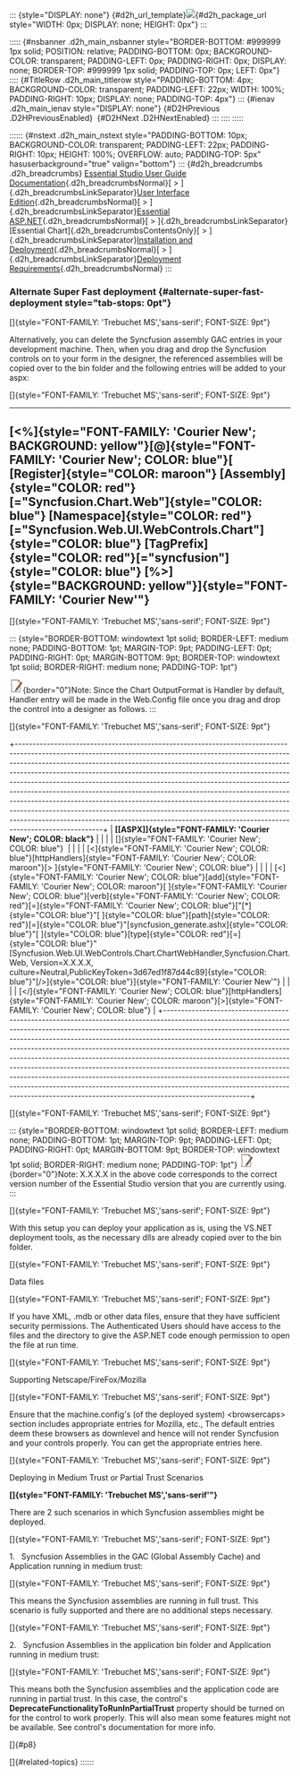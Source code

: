 ::: {style="DISPLAY: none"}
[](ms-xhelp:///?Id=d2h_url_template){#d2h_url_template}![](!package_url!){#d2h_package_url style="WIDTH: 0px; DISPLAY: none; HEIGHT: 0px"}
:::

::::: {#nsbanner .d2h_main_nsbanner style="BORDER-BOTTOM: #999999 1px solid; POSITION: relative; PADDING-BOTTOM: 0px; BACKGROUND-COLOR: transparent; PADDING-LEFT: 0px; PADDING-RIGHT: 0px; DISPLAY: none; BORDER-TOP: #999999 1px solid; PADDING-TOP: 0px; LEFT: 0px"}
:::: {#TitleRow .d2h_main_titlerow style="PADDING-BOTTOM: 4px; BACKGROUND-COLOR: transparent; PADDING-LEFT: 22px; WIDTH: 100%; PADDING-RIGHT: 10px; DISPLAY: none; PADDING-TOP: 4px"}
::: {#ienav .d2h_main_ienav style="DISPLAY: none"}
[](ms-xhelp:///?Id=4734ae54-1cac-4065-9ff9-2aaacd157a5b){#D2HPrevious .D2HPreviousEnabled}  [](ms-xhelp:///?Id=10e81c9d-ccb2-45bf-8a8f-ee92aee69e34){#D2HNext .D2HNextEnabled}
:::
::::
:::::

:::::: {#nstext .d2h_main_nstext style="PADDING-BOTTOM: 10px; BACKGROUND-COLOR: transparent; PADDING-LEFT: 22px; PADDING-RIGHT: 10px; HEIGHT: 100%; OVERFLOW: auto; PADDING-TOP: 5px" hasuserbackground="true" valign="bottom"}
::: {#d2h_breadcrumbs .d2h_breadcrumbs}
[Essential Studio User Guide Documentation](ms-xhelp:///?Id=12457748-09e3-4d74-a240-8e049cedf030){.d2h_breadcrumbsNormal}[ \> ]{.d2h_breadcrumbsLinkSeparator}[User Interface Edition](ms-xhelp:///?Id=c29296b7-531c-413b-a0ec-488ca1f7f669){.d2h_breadcrumbsNormal}[ \> ]{.d2h_breadcrumbsLinkSeparator}[Essential ASP.NET](ms-xhelp:///?Id=25c35330-c127-4dad-9a92-ed79dc7261a6){.d2h_breadcrumbsNormal}[ \> ]{.d2h_breadcrumbsLinkSeparator}[Essential Chart]{.d2h_breadcrumbsContentsOnly}[ \> ]{.d2h_breadcrumbsLinkSeparator}[Installation and Deployment](ms-xhelp:///?Id=279c896a-e843-4d57-96f2-a2fb1b6fcba7){.d2h_breadcrumbsNormal}[ \> ]{.d2h_breadcrumbsLinkSeparator}[Deployment Requirements](ms-xhelp:///?Id=5ba4ef16-aa0c-4ccc-a37c-eda97b782dfc){.d2h_breadcrumbsNormal}
:::

### Alternate Super Fast deployment {#alternate-super-fast-deployment style="tab-stops: 0pt"}

[]{style="FONT-FAMILY: 'Trebuchet MS','sans-serif'; FONT-SIZE: 9pt"} 

Alternatively, you can delete the Syncfusion assembly GAC entries in your development machine. Then, when you drag and drop the Syncfusion controls on to your form in the designer, the referenced assemblies will be copied over to the bin folder and the following entries will be added to your aspx:

[]{style="FONT-FAMILY: 'Trebuchet MS','sans-serif'; FONT-SIZE: 9pt"} 

  ---------------------------------------------------------------------------------------------------------------------------------------------------------------------------------------------------------------------------------------------------------------------------------------------------------------------------------------------------------------------------------------------------------------------------------------------------------------------------------
  [\<%]{style="FONT-FAMILY: 'Courier New'; BACKGROUND: yellow"}[@]{style="FONT-FAMILY: 'Courier New'; COLOR: blue"}[ [Register]{style="COLOR: maroon"} [Assembly]{style="COLOR: red"}[=\"Syncfusion.Chart.Web\"]{style="COLOR: blue"} [Namespace]{style="COLOR: red"}[=\"Syncfusion.Web.UI.WebControls.Chart\"]{style="COLOR: blue"} [TagPrefix]{style="COLOR: red"}[=\"syncfusion\"]{style="COLOR: blue"} [%\>]{style="BACKGROUND: yellow"}]{style="FONT-FAMILY: 'Courier New'"}
  ---------------------------------------------------------------------------------------------------------------------------------------------------------------------------------------------------------------------------------------------------------------------------------------------------------------------------------------------------------------------------------------------------------------------------------------------------------------------------------

[]{style="FONT-FAMILY: 'Trebuchet MS','sans-serif'; FONT-SIZE: 9pt"} 

::: {style="BORDER-BOTTOM: windowtext 1pt solid; BORDER-LEFT: medium none; PADDING-BOTTOM: 1pt; MARGIN-TOP: 9pt; PADDING-LEFT: 0pt; PADDING-RIGHT: 0pt; MARGIN-BOTTOM: 9pt; BORDER-TOP: windowtext 1pt solid; BORDER-RIGHT: medium none; PADDING-TOP: 1pt"}
 

![](ImagesExt/image64_1.jpg){border="0"}Note: Since the Chart OutputFormat is Handler by default, Handler entry will be made in the Web.Config file once you drag and drop the control into a designer as follows.
:::

[]{style="FONT-FAMILY: 'Trebuchet MS','sans-serif'; FONT-SIZE: 9pt"} 

+------------------------------------------------------------------------------------------------------------------------------------------------------------------------------------------------------------------------------------------------------------------------------------------------------------------------------------------------------------------------------------------------------------------------------------------------------------------------------------------------------------------------------------------------------------------------------------------------------------------------------------------------------------------------------------------------------------------------------------------------------+
| **[\[ASPX\]]{style="FONT-FAMILY: 'Courier New'; COLOR: black"}**                                                                                                                                                                                                                                                                                                                                                                                                                                                                                                                                                                                                                                                                                     |
|                                                                                                                                                                                                                                                                                                                                                                                                                                                                                                                                                                                                                                                                                                                                                      |
| []{style="FONT-FAMILY: 'Courier New'; COLOR: blue"}                                                                                                                                                                                                                                                                                                                                                                                                                                                                                                                                                                                                                                                                                                  |
|                                                                                                                                                                                                                                                                                                                                                                                                                                                                                                                                                                                                                                                                                                                                                      |
| [\<]{style="FONT-FAMILY: 'Courier New'; COLOR: blue"}[httpHandlers]{style="FONT-FAMILY: 'Courier New'; COLOR: maroon"}[\> ]{style="FONT-FAMILY: 'Courier New'; COLOR: blue"}                                                                                                                                                                                                                                                                                                                                                                                                                                                                                                                                                                         |
|                                                                                                                                                                                                                                                                                                                                                                                                                                                                                                                                                                                                                                                                                                                                                      |
| [\<]{style="FONT-FAMILY: 'Courier New'; COLOR: blue"}[add]{style="FONT-FAMILY: 'Courier New'; COLOR: maroon"}[ ]{style="FONT-FAMILY: 'Courier New'; COLOR: blue"}[verb]{style="FONT-FAMILY: 'Courier New'; COLOR: red"}[=]{style="FONT-FAMILY: 'Courier New'; COLOR: blue"}[\"[\*]{style="COLOR: blue"}\"[ ]{style="COLOR: blue"}[path]{style="COLOR: red"}[=]{style="COLOR: blue"}\"[syncfusion_generate.ashx]{style="COLOR: blue"}\"[ ]{style="COLOR: blue"}[type]{style="COLOR: red"}[=]{style="COLOR: blue"}\"[Syncfusion.Web.UI.WebControls.Chart.ChartWebHandler,Syncfusion.Chart.Web, Version=X.X.X.X, culture=Neutral,PublicKeyToken=3d67ed1f87d44c89]{style="COLOR: blue"}\"[/\>]{style="COLOR: blue"}]{style="FONT-FAMILY: 'Courier New'"} |
|                                                                                                                                                                                                                                                                                                                                                                                                                                                                                                                                                                                                                                                                                                                                                      |
| [\</]{style="FONT-FAMILY: 'Courier New'; COLOR: blue"}[httpHandlers]{style="FONT-FAMILY: 'Courier New'; COLOR: maroon"}[\>]{style="FONT-FAMILY: 'Courier New'; COLOR: blue"}                                                                                                                                                                                                                                                                                                                                                                                                                                                                                                                                                                         |
+------------------------------------------------------------------------------------------------------------------------------------------------------------------------------------------------------------------------------------------------------------------------------------------------------------------------------------------------------------------------------------------------------------------------------------------------------------------------------------------------------------------------------------------------------------------------------------------------------------------------------------------------------------------------------------------------------------------------------------------------------+

[]{style="FONT-FAMILY: 'Trebuchet MS','sans-serif'; FONT-SIZE: 9pt"} 

::: {style="BORDER-BOTTOM: windowtext 1pt solid; BORDER-LEFT: medium none; PADDING-BOTTOM: 1pt; MARGIN-TOP: 9pt; PADDING-LEFT: 0pt; PADDING-RIGHT: 0pt; MARGIN-BOTTOM: 9pt; BORDER-TOP: windowtext 1pt solid; BORDER-RIGHT: medium none; PADDING-TOP: 1pt"}
![](ImagesExt/image64_1.jpg){border="0"}Note: X.X.X.X in the above code corresponds to the correct version number of the Essential Studio version that you are currently using.
:::

[]{style="FONT-FAMILY: 'Trebuchet MS','sans-serif'; FONT-SIZE: 9pt"} 

With this setup you can deploy your application as is, using the VS.NET deployment tools, as the necessary dlls are already copied over to the bin folder.

[]{style="FONT-FAMILY: 'Trebuchet MS','sans-serif'; FONT-SIZE: 9pt"} 

Data files

[]{style="FONT-FAMILY: 'Trebuchet MS','sans-serif'; FONT-SIZE: 9pt"} 

If you have XML, .mdb or other data files, ensure that they have sufficient security permissions. The Authenticated Users should have access to the files and the directory to give the ASP.NET code enough permission to open the file at run time.

[]{style="FONT-FAMILY: 'Trebuchet MS','sans-serif'; FONT-SIZE: 9pt"} 

Supporting Netscape/FireFox/Mozilla

[]{style="FONT-FAMILY: 'Trebuchet MS','sans-serif'; FONT-SIZE: 9pt"} 

Ensure that the machine.config\'s (of the deployed system) \<browsercaps\> section includes appropriate entries for Mozilla, etc., The default entries deem these browsers as downlevel and hence will not render Syncfusion and your controls properly. You can get the appropriate entries here.

[]{style="FONT-FAMILY: 'Trebuchet MS','sans-serif'; FONT-SIZE: 9pt"} 

Deploying in Medium Trust or Partial Trust Scenarios

**[]{style="FONT-FAMILY: 'Trebuchet MS','sans-serif'"}** 

There are 2 such scenarios in which Syncfusion assemblies might be deployed.

[]{style="FONT-FAMILY: 'Trebuchet MS','sans-serif'; FONT-SIZE: 9pt"} 

1.   Syncfusion Assemblies in the GAC (Global Assembly Cache) and Application running in medium trust:

[]{style="FONT-FAMILY: 'Trebuchet MS','sans-serif'; FONT-SIZE: 9pt"} 

This means the Syncfusion assemblies are running in full trust. This scenario is fully supported and there are no additional steps necessary.

[]{style="FONT-FAMILY: 'Trebuchet MS','sans-serif'; FONT-SIZE: 9pt"} 

2.   Syncfusion Assemblies in the application bin folder and Application running in medium trust:

[]{style="FONT-FAMILY: 'Trebuchet MS','sans-serif'; FONT-SIZE: 9pt"} 

This means both the Syncfusion assemblies and the application code are running in partial trust. In this case, the control's **DeprecateFunctionalityToRunInPartialTrust** property should be turned on for the control to work properly. This will also mean some features might not be available. See control's documentation for more info.

[]{#p8} 

[]{#related-topics}
::::::
